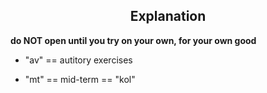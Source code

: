 <h2 align="center">Explanation</h2>

<p><b>do NOT open until you try on your own, for your own good</b></p>

- "av" == autitory exercises

- "mt" == mid-term == "kol"

